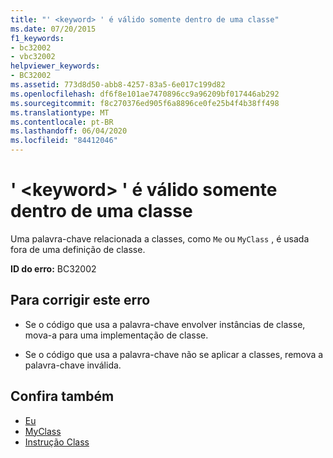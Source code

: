 ```yaml
---
title: "' <keyword> ' é válido somente dentro de uma classe"
ms.date: 07/20/2015
f1_keywords:
- bc32002
- vbc32002
helpviewer_keywords:
- BC32002
ms.assetid: 773d8d50-abb8-4257-83a5-6e017c199d82
ms.openlocfilehash: df6f8e101ae7470896cc9a96209bf017446ab292
ms.sourcegitcommit: f8c270376ed905f6a8896ce0fe25b4f4b38ff498
ms.translationtype: MT
ms.contentlocale: pt-BR
ms.lasthandoff: 06/04/2020
ms.locfileid: "84412046"
---
```

# <a name="keyword-is-valid-only-within-a-class"></a>' \<keyword> ' é válido somente dentro de uma classe
Uma palavra-chave relacionada a classes, como `Me` ou `MyClass` , é usada fora de uma definição de classe.  
  
 **ID do erro:** BC32002  
  
## <a name="to-correct-this-error"></a>Para corrigir este erro  
  
- Se o código que usa a palavra-chave envolver instâncias de classe, mova-a para uma implementação de classe.  
  
- Se o código que usa a palavra-chave não se aplicar a classes, remova a palavra-chave inválida.  
  
## <a name="see-also"></a>Confira também

- [Eu](../programming-guide/program-structure/me-my-mybase-and-myclass.md#me)
- [MyClass](../programming-guide/program-structure/me-my-mybase-and-myclass.md#myclass)
- [Instrução Class](../language-reference/statements/class-statement.md)
